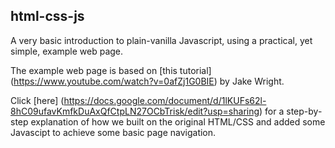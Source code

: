 html-css-js
-----------
  
A very basic introduction to plain-vanilla Javascript, using a practical, yet simple, example web page.  
  
The example web page is based on [this tutorial] (https://www.youtube.com/watch?v=0afZj1G0BIE) by Jake Wright.  
    
Click [here] (https://docs.google.com/document/d/1lKUFs62l-8hC09ufavKmfkDuAxQfCtpLN27OCbTrisk/edit?usp=sharing) for a step-by-step explanation of how we built on the original HTML/CSS and added some  Javascipt to achieve some basic page navigation.  
